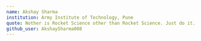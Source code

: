 ```yaml
---
name: Akshay Sharma
institution: Army Institute of Technology, Pune
quote: Nother is Rocket Science other than Rocket Science. Just do it.
github_user: AkshaySharma008
---
```

